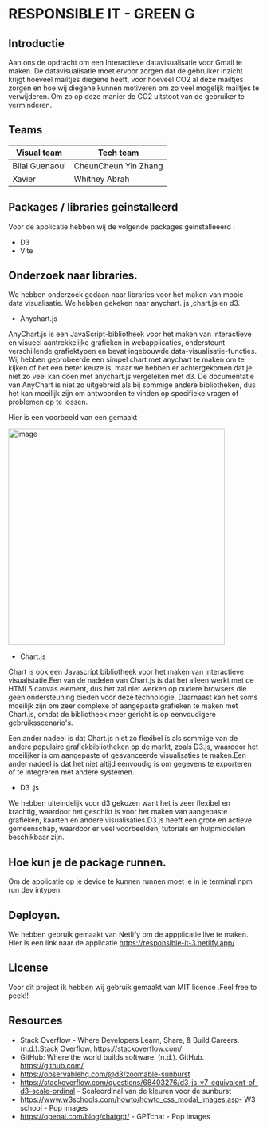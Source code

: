 

# RESPONSIBLE IT - GREEN G  




## Introductie 

Aan ons de opdracht om een Interactieve datavisualisatie voor Gmail te maken. De datavisualisatie moet ervoor zorgen dat de gebruiker inzicht krijgt hoeveel mailtjes diegene heeft, voor hoeveel CO2 al deze mailtjes zorgen en hoe wij diegene kunnen motiveren om zo veel mogelijk mailtjes te verwijderen. Om zo op deze manier de CO2 uitstoot van de gebruiker te verminderen. 


## Teams
| Visual team          | Tech team          
| ---------            | ------------------- 
| Bilal Guenaoui       |  CheunCheun Yin Zhang
| Xavier               |   Whitney Abrah
 

## Packages / libraries  geinstalleerd

Voor de applicatie hebben wij  de volgende packages geinstalleeerd :
* D3
* Vite 

## Onderzoek naar libraries. 
We hebben onderzoek gedaan naar libraries voor het maken van mooie data visualisatie. We hebben gekeken naar anychart. js ,chart.js en d3. 

- Anychart.js

AnyChart.js is een JavaScript-bibliotheek voor het maken van interactieve en visueel aantrekkelijke grafieken in webapplicaties, ondersteunt verschillende grafiektypen en bevat ingebouwde data-visualisatie-functies. Wij hebben  geprobeerde een simpel chart met anychart te maken om te kijken of het een beter keuze is, maar we hebben er achtergekomen dat je niet zo veel kan doen met anychart.js vergeleken met d3. De documentatie van AnyChart is niet zo uitgebreid als bij sommige andere bibliotheken, dus het kan moeilijk zijn om antwoorden te vinden op specifieke vragen of problemen op te lossen.

Hier is een voorbeeld van een gemaakt 


<img width="434" alt="image" src="https://user-images.githubusercontent.com/90154152/214587583-7956d9c0-4021-467b-94ff-6988531c3e6e.png">


- Chart.js 

Chart  is ook een Javascript bibliotheek voor het maken van interactieve visualistatie.Een van de nadelen van Chart.js is dat het alleen werkt met de HTML5 canvas element, dus het zal niet werken op oudere browsers die geen ondersteuning bieden voor deze technologie. Daarnaast kan het soms moeilijk zijn om zeer complexe of aangepaste grafieken te maken met Chart.js, omdat de bibliotheek meer gericht is op eenvoudigere gebruiksscenario's.

Een ander nadeel is dat Chart.js niet zo flexibel is als sommige van de andere populaire grafiekbibliotheken op de markt, zoals D3.js, waardoor het moeilijker is om aangepaste of geavanceerde visualisaties te maken.Een ander nadeel is dat het niet altijd eenvoudig is om gegevens te exporteren of te integreren met andere systemen.

- D3 .js 

We hebben uiteindelijk voor d3 gekozen want  het is zeer flexibel en krachtig, waardoor het geschikt is voor het maken van aangepaste grafieken, kaarten en andere visualisaties.D3.js heeft een grote en actieve gemeenschap, waardoor er veel voorbeelden, tutorials en hulpmiddelen beschikbaar zijn. 

## Hoe kun je de package runnen. 
  Om de applicatie op je device te kunnen runnen moet je in je terminal npm run dev intypen. 


## Deployen.
 We hebben gebruik gemaakt van Netlify om de appplicatie live te maken. Hier is een link naar de applicatie https://responsible-it-3.netlify.app/
 
## License
Voor dit project  ik hebben wij gebruik gemaakt  van MIT licence .Feel free to peek!!


 
## Resources 

 -  Stack Overflow - Where Developers Learn, Share, & Build Careers. (n.d.).Stack Overflow. https://stackoverflow.com/
 -  GitHub: Where the world builds software. (n.d.). GitHub. https://github.com/
 - https://observablehq.com/@d3/zoomable-sunburst
 - https://stackoverflow.com/questions/68403276/d3-js-v7-equivalent-of-d3-scale-ordinal - Scaleordinal van de kleuren voor de sunburst 
 - https://www.w3schools.com/howto/howto_css_modal_images.asp- W3 school - Pop images 
 - https://openai.com/blog/chatgpt/ - GPTchat - Pop images 
     
  
  
  
  
 

 
  
  







    




















